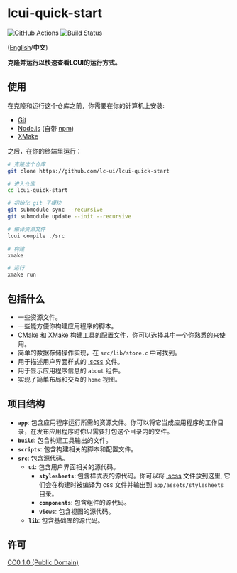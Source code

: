 # lcui-quick-start

<a href="https://github.com/lc-ui/lcui-quick-start/actions"><img src="https://github.com/lc-ui/lcui-quick-start/workflows/C%2FC%2B%2B%20CI/badge.svg" alt="GitHub Actions"></a>
<a href="https://travis-ci.org/lc-ui/lcui-quick-start"><img src="https://travis-ci.org/lc-ui/lcui-quick-start.svg?branch=master" alt="Build Status"></a>

([English](README.md)/**中文**)

**克隆并运行以快速查看LCUI的运行方式。**

## 使用

在克隆和运行这个仓库之前，你需要在你的计算机上安装:

- [Git](https://git-scm.com)
- [Node.js](https://nodejs.org/en/download/) (自带 [npm](http://npmjs.com))
- [XMake](https://xmake.io/)

之后，在你的终端里运行：

```bash
# 克隆这个仓库
git clone https://github.com/lc-ui/lcui-quick-start

# 进入仓库
cd lcui-quick-start

# 初始化 git 子模块
git submodule sync --recursive
git submodule update --init --recursive

# 编译资源文件
lcui compile ./src

# 构建
xmake

# 运行
xmake run
```

## 包括什么

- 一些资源文件。
- 一些能方便你构建应用程序的脚本。
- [CMake](https://cmake.org/) 和 [XMake](https://xmake.io/) 构建工具的配置文件，你可以选择其中一个你熟悉的来使用。
- 简单的数据存储操作实现，在 `src/lib/store.c` 中可找到。
- 用于描述用户界面样式的 [.scss](https://sass-lang.com/guide) 文件。
- 用于显示应用程序信息的 `about` 组件。
- 实现了简单布局和交互的 `home` 视图。

## 项目结构

- **`app`**: 包含应用程序运行所需的资源文件。你可以将它当成应用程序的工作目录，在发布应用程序时你只需要打包这个目录内的文件。
- **`build`**: 包含构建工具输出的文件。
- **`scripts`**: 包含构建相关的脚本和配置文件。
- **`src`**: 包含源代码。
  - **`ui`**: 包含用户界面相关的源代码。
    - **`stylesheets`**: 包含样式表的源代码。你可以将 [.scss](https://sass-lang.com/guide) 文件放到这里, 它们会在构建时被编译为 css 文件并输出到  `app/assets/stylesheets` 目录。
    - **`components`**: 包含组件的源代码。
    - **`views`**: 包含视图的源代码。
  - **`lib`**: 包含基础库的源代码。

## 许可

[CC0 1.0 (Public Domain)](LICENSE.md)
